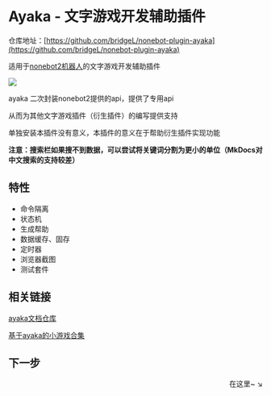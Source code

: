 # Ayaka - 文字游戏开发辅助插件

仓库地址：[https://github.com/bridgeL/nonebot-plugin-ayaka](https://github.com/bridgeL/nonebot-plugin-ayaka)

适用于[nonebot2机器人](https://github.com/nonebot/nonebot2)的文字游戏开发辅助插件 

<img src="https://img.shields.io/badge/python-3.8%2B-blue">

ayaka 二次封装nonebot2提供的api，提供了专用api

从而为其他文字游戏插件（衍生插件）的编写提供支持

单独安装本插件没有意义，本插件的意义在于帮助衍生插件实现功能

**注意：搜索栏如果搜不到数据，可以尝试将关键词分割为更小的单位（MkDocs对中文搜索的支持较差）**

## 特性

- 命令隔离
- 状态机
- 生成帮助
- 数据缓存、固存
- 定时器
- 浏览器截图
- 测试套件

## 相关链接

[ayaka文档仓库](https://github.com/bridgeL/ayaka_doc) 

[基于ayaka的小游戏合集](https://github.com/bridgeL/nonebot-plugin-ayaka-games)

## 下一步

<div align="right">
    在这里~ ↘
</div>

